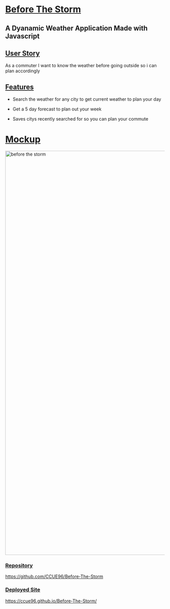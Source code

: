 # <ins>Before The Storm<ins>

## A Dyanamic Weather Application Made with Javascript

## <ins>User Story<ins>

As a commuter I want to know the weather before going outside so i can plan accordingly

## <ins>Features<ins>

- Search the weather for any city to get current weather to plan your day

- Get a 5 day forecast to plan out your week

- Saves citys recently searched for so you can plan your commute

# <ins>Mockup<ins>
<img width="1271" alt="before the storm" src="https://github.com/CCUE96/Before-The-Storm/assets/159393541/83f87f33-6232-423e-9f09-5af5843cc959">

### <ins>Repository<ins>
https://github.com/CCUE96/Before-The-Storm
### <ins>Deployed Site<ins>
https://ccue96.github.io/Before-The-Storm/
